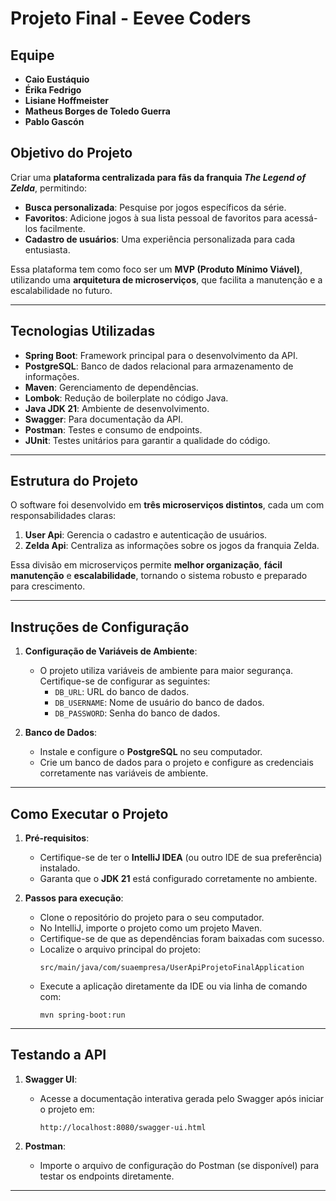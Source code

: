 # **Projeto Final - Eevee Coders**

## **Equipe**
- **Caio Eustáquio**
- **Érika Fedrigo**
- **Lisiane Hoffmeister**
- **Matheus Borges de Toledo Guerra**
- **Pablo Gascón**

## **Objetivo do Projeto**
Criar uma **plataforma centralizada para fãs da franquia *The Legend of Zelda***, permitindo:
- **Busca personalizada**: Pesquise por jogos específicos da série.
- **Favoritos**: Adicione jogos à sua lista pessoal de favoritos para acessá-los facilmente.
- **Cadastro de usuários**: Uma experiência personalizada para cada entusiasta.

Essa plataforma tem como foco ser um **MVP (Produto Mínimo Viável)**, utilizando uma **arquitetura de microserviços**, que facilita a manutenção e a escalabilidade no futuro.

---

## **Tecnologias Utilizadas**
- **Spring Boot**: Framework principal para o desenvolvimento da API.
- **PostgreSQL**: Banco de dados relacional para armazenamento de informações.
- **Maven**: Gerenciamento de dependências.
- **Lombok**: Redução de boilerplate no código Java.
- **Java JDK 21**: Ambiente de desenvolvimento.
- **Swagger**: Para documentação da API.
- **Postman**: Testes e consumo de endpoints.
- **JUnit**: Testes unitários para garantir a qualidade do código.

---

## **Estrutura do Projeto**
O software foi desenvolvido em **três microserviços distintos**, cada um com responsabilidades claras:
1. **User Api**: Gerencia o cadastro e autenticação de usuários.
2. **Zelda Api**: Centraliza as informações sobre os jogos da franquia Zelda.

Essa divisão em microserviços permite **melhor organização**, **fácil manutenção** e **escalabilidade**, tornando o sistema robusto e preparado para crescimento.

---

## **Instruções de Configuração**
1. **Configuração de Variáveis de Ambiente**:
    - O projeto utiliza variáveis de ambiente para maior segurança. Certifique-se de configurar as seguintes:
        - `DB_URL`: URL do banco de dados.
        - `DB_USERNAME`: Nome de usuário do banco de dados.
        - `DB_PASSWORD`: Senha do banco de dados.

2. **Banco de Dados**:
    - Instale e configure o **PostgreSQL** no seu computador.
    - Crie um banco de dados para o projeto e configure as credenciais corretamente nas variáveis de ambiente.

---

## **Como Executar o Projeto**
1. **Pré-requisitos**:
    - Certifique-se de ter o **IntelliJ IDEA** (ou outro IDE de sua preferência) instalado.
    - Garanta que o **JDK 21** está configurado corretamente no ambiente.

2. **Passos para execução**:
    - Clone o repositório do projeto para o seu computador.
    - No IntelliJ, importe o projeto como um projeto Maven.
    - Certifique-se de que as dependências foram baixadas com sucesso.
    - Localize o arquivo principal do projeto:
      ```
      src/main/java/com/suaempresa/UserApiProjetoFinalApplication
      ```
    - Execute a aplicação diretamente da IDE ou via linha de comando com:
      ```
      mvn spring-boot:run
      ```

---

## **Testando a API**
1. **Swagger UI**:
    - Acesse a documentação interativa gerada pelo Swagger após iniciar o projeto em:
      ```
      http://localhost:8080/swagger-ui.html
      ```

2. **Postman**:
    - Importe o arquivo de configuração do Postman (se disponível) para testar os endpoints diretamente.

---
